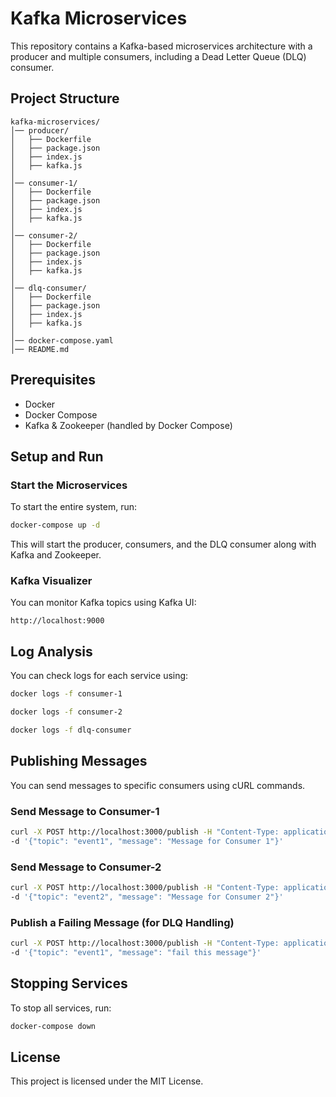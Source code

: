 # Kafka Microservices

This repository contains a Kafka-based microservices architecture with a producer and multiple consumers, including a Dead Letter Queue (DLQ) consumer.

## Project Structure
```
kafka-microservices/
│── producer/
│   ├── Dockerfile
│   ├── package.json
│   ├── index.js
│   ├── kafka.js
│
│── consumer-1/
│   ├── Dockerfile
│   ├── package.json
│   ├── index.js
│   ├── kafka.js
│
│── consumer-2/
│   ├── Dockerfile
│   ├── package.json
│   ├── index.js
│   ├── kafka.js
│
│── dlq-consumer/
│   ├── Dockerfile
│   ├── package.json
│   ├── index.js
│   ├── kafka.js
│
│── docker-compose.yaml
│── README.md
```

## Prerequisites
- Docker
- Docker Compose
- Kafka & Zookeeper (handled by Docker Compose)

## Setup and Run

### Start the Microservices
To start the entire system, run:
```sh
docker-compose up -d
```
This will start the producer, consumers, and the DLQ consumer along with Kafka and Zookeeper.

### Kafka Visualizer
You can monitor Kafka topics using Kafka UI:
```
http://localhost:9000
```

## Log Analysis
You can check logs for each service using:
```sh
docker logs -f consumer-1
```
```sh
docker logs -f consumer-2
```
```sh
docker logs -f dlq-consumer
```

## Publishing Messages
You can send messages to specific consumers using cURL commands.

### Send Message to Consumer-1
```sh
curl -X POST http://localhost:3000/publish -H "Content-Type: application/json" \
-d '{"topic": "event1", "message": "Message for Consumer 1"}'
```

### Send Message to Consumer-2
```sh
curl -X POST http://localhost:3000/publish -H "Content-Type: application/json" \
-d '{"topic": "event2", "message": "Message for Consumer 2"}'
```

### Publish a Failing Message (for DLQ Handling)
```sh
curl -X POST http://localhost:3000/publish -H "Content-Type: application/json" \
-d '{"topic": "event1", "message": "fail this message"}'
```

## Stopping Services
To stop all services, run:
```sh
docker-compose down
```

## License
This project is licensed under the MIT License.